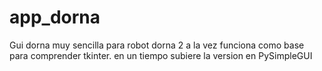 # app_dorna
Gui dorna muy sencilla para robot dorna 2 a la vez funciona como base para comprender tkinter. en un tiempo subiere la version en PySimpleGUI
